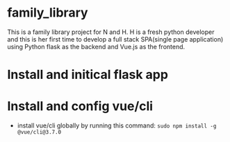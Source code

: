 # family_library
This is a family library project for N and H.
H is a fresh python developer and this is her first time to develop a full stack SPA(single page application) using Python flask as the backend and Vue.js as the frontend. 


# Install and initical flask app

# Install and config vue/cli
- install vue/cli globally by running this command:
```sudo npm install -g @vue/cli@3.7.0``` 
